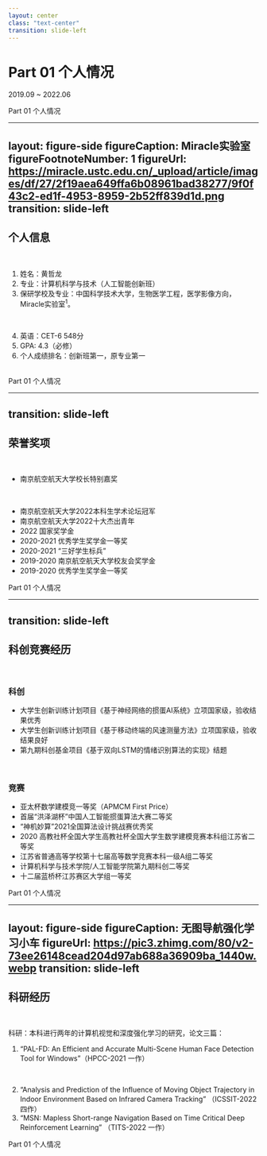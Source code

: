 ```yaml
---
layout: center
class: "text-center"
transition: slide-left
---
```


# Part 01 个人情况

<span class="font-extralight">2019.09 ~ 2022.06</span>


<Footnotes separator>
  <Footnote>Part 01 个人情况</Footnote>
</Footnotes>

---
layout: figure-side
figureCaption: Miracle实验室
figureFootnoteNumber: 1
figureUrl: https://miracle.ustc.edu.cn/_upload/article/images/df/27/2f19aea649ffa6b08961bad38277/9f0f43c2-ed1f-4953-8959-2b52ff839d1d.png
transition: slide-left
---

## 个人信息

<br>

1. 姓名：黄哲龙
2. 专业：计算机科学与技术（人工智能创新班）
3. 保研学校及专业：中国科学技术大学，生物医学工程，医学影像方向，Miracle实验室<sup>1</sup>。
<br>

4. 英语：CET-6 548分
5. GPA: 4.3（必修）
6. 个人成绩排名：创新班第一，原专业第一

<br>


<Footnotes separator>
  <Footnote>Part 01 个人情况</Footnote>
</Footnotes>

---
transition: slide-left
---

## 荣誉奖项

<br>

- 南京航空航天大学校长特别嘉奖
<br>

- 南京航空航天大学2022本科生学术论坛冠军
- 南京航空航天大学2022十大杰出青年
- 2022 国家奖学金
- 2020-2021 优秀学生奖学金一等奖
- 2020-2021 “三好学生标兵”
- 2019-2020 南京航空航天大学校友会奖学金
- 2019-2020 优秀学生奖学金一等奖

<Footnotes separator>
  <Footnote>Part 01 个人情况</Footnote>
</Footnotes>

---
transition: slide-left
---

## 科创竞赛经历

<br>

### 科创

- 大学生创新训练计划项目《基于神经网络的掼蛋AI系统》立项国家级，验收结果优秀
- 大学生创新训练计划项目《基于移动终端的风速测量方法》立项国家级，验收结果良好
- 第九期科创基金项目《基于双向LSTM的情绪识别算法的实现》结题

<br>

### 竞赛

- 亚太杯数学建模竞一等奖（APMCM First Price）
- 首届“洪泽湖杯”中国人工智能掼蛋算法大赛二等奖
- “神机妙算”2021全国算法设计挑战赛优秀奖
- 2020 高教社杯全国大学生高教社杯全国大学生数学建模竞赛本科组江苏省二等奖
- 江苏省普通高等学校第十七届高等数学竞赛本科一级A组二等奖
- 计算机科学与技术学院/人工智能学院第九期科创二等奖
- 十二届蓝桥杯江苏赛区大学组一等奖

<Footnotes separator>
  <Footnote>Part 01 个人情况</Footnote>
</Footnotes>

---
layout: figure-side
figureCaption: 无图导航强化学习小车
figureUrl: https://pic3.zhimg.com/80/v2-73ee26148cead204d97ab688a36909ba_1440w.webp
transition: slide-left
---

## 科研经历

<br>

科研：本科进行两年的计算机视觉和深度强化学习的研究，论文三篇：

1. “PAL-FD: An Efficient and Accurate Multi-Scene Human Face Detection Tool for Windows”（HPCC-2021 一作）
<br>

2. “Analysis and Prediction of the Influence of Moving Object Trajectory in Indoor Environment Based on Infrared Camera Tracking”  （ICSSIT-2022 四作）
3. “MSN: Mapless Short-range Navigation Based on Time Critical Deep Reinforcement Learning” （TITS-2022 一作）

<Footnotes separator>
  <Footnote>Part 01 个人情况</Footnote>
</Footnotes>